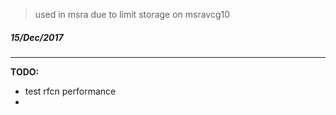 > used in msra due to limit storage on msravcg10
##### 15/Dec/2017
---
**TODO:** 
* test rfcn performance 
* 
